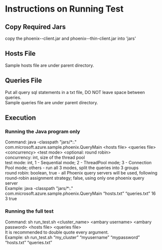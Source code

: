 # Instructions on Running Test
## Copy Required Jars
copy the phoenix-<version>-client.jar and phoenix-<version>-thin-client.jar into 'jars'
## Hosts File
Sample hosts file are under parent directory.
## Queries File
Put all query sql statements in a txt file, DO NOT leave space between queries.<br>
Sample queries file are under parent directory.
## Execution
### Running the Java program only
Command: java -classpath "jars/\*:." com.microsoft.azure.sample.phoenix.QueryMain \<hosts file\> \<queries file\> \<concurrency\> \<test mode\> \<optional: round robin\><br>
concurrency: int, size of the thread pool<br>
test mode: int, 1 - Sequential mode; 2 - ThreadPool mode; 3 - Connection Pool mode; others - run all 3 modes, split the queries into 3 groups<br>
round robin: boolean, true - all Phoenix query servers will be used, following round-robin assignment strategy; false, using only one phoenix query server<br>
Example: java -classpath "jars/\*:." com.microsoft.azure.sample.phoenix.QueryMain “hosts.txt” “queries.txt” 16 3 true<br>
### Running the full test
Command: sh run_test.sh \<cluster_name\> \<ambary username\> \<ambary password\> \<hosts file\> \<queries file\><br>
It is recommended to double quote every argument.<br>
Example: sh run_test.sh “my_cluster” “myusername” “mypassword” “hosts.txt” “queries.txt”
